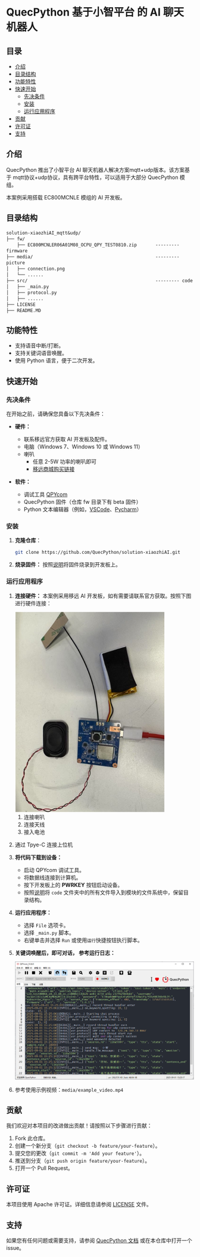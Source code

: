 # QuecPython 基于小智平台 的 AI 聊天机器人

## 目录

- [介绍](#介绍)
- [目录结构](#目录结构)
- [功能特性](#功能特性)
- [快速开始](#快速开始)
  - [先决条件](#先决条件)
  - [安装](#安装)
  - [运行应用程序](#运行应用程序)
- [贡献](#贡献)
- [许可证](#许可证)
- [支持](#支持)

## 介绍

QuecPython 推出了小智平台 AI 聊天机器人解决方案mqtt+udp版本。该方案基于 mqtt协议+udp协议，具有跨平台特性，可以适用于大部分 QuecPython 模组。

本案例采用搭载 EC800MCNLE 模组的 AI 开发板。

## 目录结构

```plaintext
solution-xiaozhiAI_mqtt&udp/
├── fw/
	├── EC800MCNLER06A01M08_OCPU_QPY_TEST0810.zip       --------- firmware
├── media/                                              --------- picture 
│   ├── connection.png
│   └── ......
├── src/												--------- code
│	├── _main.py
│	├── protocol.py
│	├── ......
├── LICENSE
├── README.MD
```



## 功能特性

- 支持语音中断/打断。
- 支持关键词语音唤醒。
- 使用 Python 语言，便于二次开发。

## 快速开始

### 先决条件

在开始之前，请确保您具备以下先决条件：

- **硬件：**
  - 联系移远官方获取 AI 开发板及配件。
  - 电脑（Windows 7、Windows 10 或 Windows 11）
  - 喇叭
    - 任意 2-5W 功率的喇叭即可
    - [移远商城购买链接](https://www.quecmall.com/goods-detail/2c90800c94028da201948249e9f4012d)
  
- **软件：**
  - 调试工具 [QPYcom](https://images.quectel.com/python/2022/12/QPYcom_V3.6.0.zip)
  - QuecPython 固件（仓库 fw 目录下有 beta 固件）
  - Python 文本编辑器（例如，[VSCode](https://code.visualstudio.com/)、[Pycharm](https://www.jetbrains.com/pycharm/download/)）

### 安装

1. **克隆仓库**：
   ```bash
   git clone https://github.com/QuecPython/solution-xiaozhiAI.git
   ```
   
3. **烧录固件：**
   按照[说明](https://python.quectel.com/doc/Application_guide/zh/dev-tools/QPYcom/qpycom-dw.html#%E4%B8%8B%E8%BD%BD%E5%9B%BA%E4%BB%B6)将固件烧录到开发板上。

### 运行应用程序

1. **连接硬件：**
   本案例采用移远 AI 开发板，如有需要请联系官方获取。按照下图进行硬件连接：
   
   <img src="./media/20250425131903.jpg" style="zoom:80%;" />
   
   1.  连接喇叭
   2. 连接天线
   3. 接入电池
4. 通过 Tpye-C 连接上位机
   
2. **将代码下载到设备：**
   - 启动 QPYcom 调试工具。
   - 将数据线连接到计算机。
   - 按下开发板上的 **PWRKEY** 按钮启动设备。
   - 按照[说明](https://python.quectel.com/doc/Application_guide/zh/dev-tools/QPYcom/qpycom-dw.html#%E4%B8%8B%E8%BD%BD%E8%84%9A%E6%9C%AC)将 `code` 文件夹中的所有文件导入到模块的文件系统中，保留目录结构。

3. **运行应用程序：**
   - 选择 `File` 选项卡。
   - 选择 `_main.py` 脚本。
   - 右键单击并选择 `Run` 或使用`运行`快捷按钮执行脚本。

4. **关键词唤醒后，即可对话， 参考运行日志：**

   ![](./media/20250425132727.png)

5. 参考使用示例视频：`media/example_video.mp4`

## 贡献

我们欢迎对本项目的改进做出贡献！请按照以下步骤进行贡献：

1. Fork 此仓库。
2. 创建一个新分支（`git checkout -b feature/your-feature`）。
3. 提交您的更改（`git commit -m 'Add your feature'`）。
4. 推送到分支（`git push origin feature/your-feature`）。
5. 打开一个 Pull Request。

## 许可证

本项目使用 Apache 许可证。详细信息请参阅 [LICENSE](LICENSE) 文件。

## 支持

如果您有任何问题或需要支持，请参阅 [QuecPython 文档](https://python.quectel.com/doc) 或在本仓库中打开一个 issue。